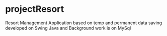 # projectResort
Resort Management Application based on temp and permanent data saving developed on Swing Java and Background work is on MySql
